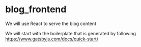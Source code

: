 # blog_frontend
We will use React to serve the blog content

We will start with the boilerplate that is generated by following https://www.gatsbyjs.com/docs/quick-start/
